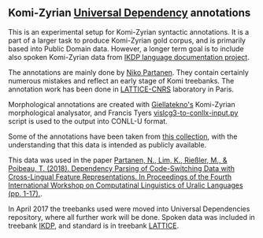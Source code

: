 ## Komi-Zyrian [Universal Dependency](universaldependencies.org) annotations

This is an experimental setup for Komi-Zyrian syntactic annotations. It is a part of a larger task to produce Komi-Zyrian gold corpus, and is primarily based into Public Domain data. However, a longer term goal is to include also spoken Komi-Zyrian data from [IKDP language documentation project](https://langdoc.github.io/IKDP).

The annotations are mainly done by [Niko Partanen](https://github.com/nikopartanen). They contain certainly numerous mistakes and reflect an early stage of Komi treebanks. The annotation work has been done in [LATTICE-CNRS](http://www.lattice.cnrs.fr/) laboratory in Paris.

Morphological annotations are created with [Giellatekno's](http://giellatekno.uit.no/) Komi-Zyrian morphological analysator, and Francis Tyers [vislcg3-to-conllx-input.py](https://github.com/ftyers/ud-scripts/blob/master/vislcg3-to-conllx-input.py) script is used to the output into CONLL-U format.

Some of the annotations have been taken from [this collection](http://ilazki.thinkgeek.co.uk/brat/#/uralic/kpv), with the understanding that this data is intended as publicly available.

This data was used in the paper [Partanen, N., Lim, K., Rießler, M., & Poibeau, T. (2018). Dependency Parsing of Code-Switching Data with Cross-Lingual Feature Representations. In Proceedings of the Fourth International Workshop on Computatinal Linguistics of Uralic Languages (pp. 1-17).](https://sci-hub.tw/http://www.aclweb.org/anthology/W18-0201).

In April 2017 the treebanks used were moved into Universal Dependencies repository, where all further work will be done. Spoken data was included in treebank [IKDP](https://github.com/UniversalDependencies/UD_Komi_Zyrian-IKDP), and standard is in treebank [LATTICE](https://github.com/UniversalDependencies/UD_Komi_Zyrian-lattice).